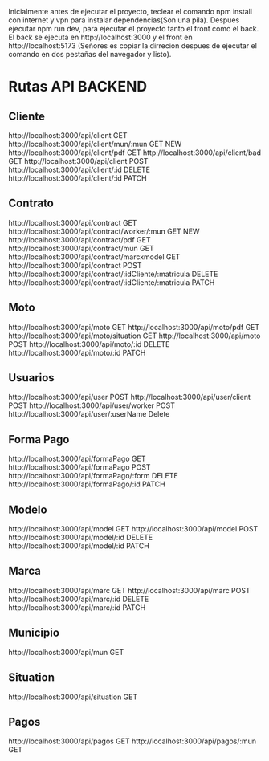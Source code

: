 Inicialmente antes de ejecutar el proyecto, teclear el comando npm install con internet y vpn para instalar dependencias(Son una pila).
Despues ejecutar npm run dev, para ejecutar el proyecto tanto el front como el back. El back se ejecuta en http://localhost:3000
y el front en http://localhost:5173 (Señores es copiar la dirrecion despues de ejecutar el comando en dos pestañas del navegador y listo). 


# Rutas API BACKEND
## Cliente
http://localhost:3000/api/client GET
http://localhost:3000/api/client/mun/:mun GET NEW
http://localhost:3000/api/client/pdf GET
http://localhost:3000/api/client/bad GET
http://localhost:3000/api/client POST
http://localhost:3000/api/client/:id DELETE
http://localhost:3000/api/client/:id PATCH

## Contrato
http://localhost:3000/api/contract GET
http://localhost:3000/api/contract/worker/:mun GET NEW
http://localhost:3000/api/contract/pdf GET
http://localhost:3000/api/contract/mun GET
http://localhost:3000/api/contract/marcxmodel GET
http://localhost:3000/api/contract POST
http://localhost:3000/api/contract/:idCliente/:matricula DELETE
http://localhost:3000/api/contract/:idCliente/:matricula PATCH

## Moto
http://localhost:3000/api/moto GET
http://localhost:3000/api/moto/pdf GET
http://localhost:3000/api/moto/situation GET
http://localhost:3000/api/moto POST
http://localhost:3000/api/moto/:id DELETE
http://localhost:3000/api/moto/:id PATCH

## Usuarios
http://localhost:3000/api/user POST
http://localhost:3000/api/user/client POST
http://localhost:3000/api/user/worker POST
http://localhost:3000/api/user/:userName Delete

## Forma Pago
http://localhost:3000/api/formaPago GET
http://localhost:3000/api/formaPago POST
http://localhost:3000/api/formaPago/:form DELETE
http://localhost:3000/api/formaPago/:id PATCH

## Modelo
http://localhost:3000/api/model GET
http://localhost:3000/api/model POST
http://localhost:3000/api/model/:id DELETE
http://localhost:3000/api/model/:id PATCH

## Marca
http://localhost:3000/api/marc GET
http://localhost:3000/api/marc POST
http://localhost:3000/api/marc/:id DELETE
http://localhost:3000/api/marc/:id PATCH

## Municipio
http://localhost:3000/api/mun GET

## Situation
http://localhost:3000/api/situation GET

## Pagos
http://localhost:3000/api/pagos GET
http://localhost:3000/api/pagos/:mun GET
